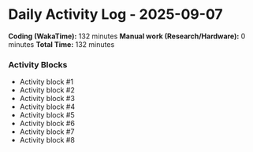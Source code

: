 # Daily Activity Log - 2025-09-07

**Coding (WakaTime):** 132 minutes
**Manual work (Research/Hardware):** 0 minutes
**Total Time:** 132 minutes

### Activity Blocks
- Activity block #1
- Activity block #2
- Activity block #3
- Activity block #4
- Activity block #5
- Activity block #6
- Activity block #7
- Activity block #8
